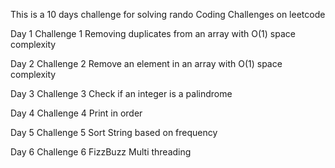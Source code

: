 This is a 10 days challenge for solving rando Coding Challenges on leetcode

Day 1
Challenge 1
Removing duplicates from an array with O(1) space complexity

Day 2
Challenge 2
Remove an element in an array with O(1) space complexity

Day 3
Challenge 3
Check if an integer is a palindrome

Day 4
Challenge 4
Print in order

Day 5
Challenge 5
Sort String based on frequency

Day 6
Challenge 6
FizzBuzz Multi threading